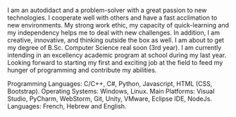I am an autodidact and a problem-solver with a great passion to new technologies. I cooperate well with others and have a fast acclimation to new environments. My strong work ethic, my capacity of quick-learning and my independency helps me to deal with new challenges. In addition, I am creative, innovative, and thinking outside the box as well. I am about to get my degree of B.Sc. Computer Science real soon (3rd year). I am currently intending in an excellency academic program at school during my last year. Looking forward to starting my first and exciting job at the field to feed my hunger of programming and contribute my abilities.

Programming Languages: C/C++, C#, Python, Javascript, HTML (CSS, Bootstrap).
Operating Systems: Windows, Linux.
Main Platforms: Visual Studio, PyCharm, WebStorm, Git, Unity, VMware, Eclipse IDE, NodeJs.
Languages: French, Hebrew and English.

